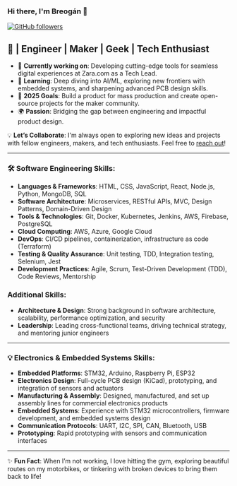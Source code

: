 ### Hi there, I'm Breogán 👋

[![GitHub followers](https://img.shields.io/github/followers/breogangf?label=Follow%20%40breogangf&color=1DA1F2&logo=github&style=for-the-badge)](https://github.com/breogangf)

## 🚀 | Engineer | Maker | Geek | Tech Enthusiast

- 🔭 **Currently working on**: Developing cutting-edge tools for seamless digital experiences at Zara.com as a Tech Lead.
- 🌱 **Learning**: Deep diving into AI/ML, exploring new frontiers with embedded systems, and sharpening advanced PCB design skills.
- 🎯 **2025 Goals**: Build a product for mass production and create open-source projects for the maker community.
- 🌍 **Passion**: Bridging the gap between engineering and impactful product design.  

💡 **Let’s Collaborate**: I'm always open to exploring new ideas and projects with fellow engineers, makers, and tech enthusiasts. Feel free to [reach out](mailto:breogangf@gmail.com)!

---

### 🛠️ Software Engineering Skills:  
- **Languages & Frameworks**: HTML, CSS, JavaScript, React, Node.js, Python, MongoDB, SQL  
- **Software Architecture**: Microservices, RESTful APIs, MVC, Design Patterns, Domain-Driven Design  
- **Tools & Technologies**: Git, Docker, Kubernetes, Jenkins, AWS, Firebase, PostgreSQL  
- **Cloud Computing**: AWS, Azure, Google Cloud  
- **DevOps**: CI/CD pipelines, containerization, infrastructure as code (Terraform)  
- **Testing & Quality Assurance**: Unit testing, TDD, Integration testing, Selenium, Jest  
- **Development Practices**: Agile, Scrum, Test-Driven Development (TDD), Code Reviews, Mentorship
### Additional Skills:  
- **Architecture & Design**: Strong background in software architecture, scalability, performance optimization, and security  
- **Leadership**: Leading cross-functional teams, driving technical strategy, and mentoring junior engineers  

---

### 💡 Electronics & Embedded Systems Skills:  
- **Embedded Platforms**: STM32, Arduino, Raspberry Pi, ESP32  
- **Electronics Design**: Full-cycle PCB design (KiCad), prototyping, and integration of sensors and actuators  
- **Manufacturing & Assembly**: Designed, manufactured, and set up assembly lines for commercial electronics products  
- **Embedded Systems**: Experience with STM32 microcontrollers, firmware development, and embedded systems design  
- **Communication Protocols**: UART, I2C, SPI, CAN, Bluetooth, USB  
- **Prototyping**: Rapid prototyping with sensors and communication interfaces  


---

✨ **Fun Fact**: When I’m not working, I love hitting the gym, exploring beautiful routes on my motorbikes, or tinkering with broken devices to bring them back to life!
